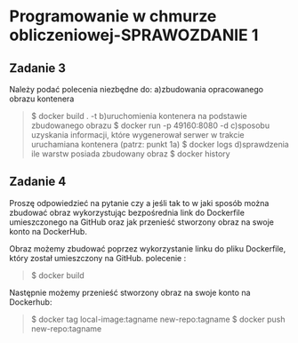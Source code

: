 # Programowanie w chmurze obliczeniowej-SPRAWOZDANIE 1 

## Zadanie 3 
Należy podać polecenia niezbędne do:
a)zbudowania opracowanego obrazu kontenera
>$ docker build . -t <nazwa>
b)uruchomienia kontenera na podstawie zbudowanego obrazu
>$ docker run -p 49160:8080 -d <nazwa>
c)sposobu uzyskania informacji, które wygenerował serwer w trakcie uruchamiana kontenera 
(patrz: punkt 1a)
>$ docker logs <ID>
d)sprawdzenia ile warstw posiada zbudowany obraz
>$ docker history <nazwa>
 
## Zadanie 4
Proszę odpowiedzieć na pytanie czy a jeśli tak to w jaki sposób można
zbudować obraz wykorzystując bezpośrednia link do Dockerfile umieszczonego na GitHub
oraz jak przenieść stworzony obraz na swoje konto na DockerHub.

 Obraz możemy zbudować poprzez wykorzystanie linku do pliku Dockerfile, który został umieszczony na GitHub.
  polecenie : 
  >$ docker build <link>
  
 Następnie możemy przenieść stworzony obraz na swoje konto na Dockerhub:
  >$ docker tag local-image:tagname new-repo:tagname
  >$ docker push new-repo:tagname
  
